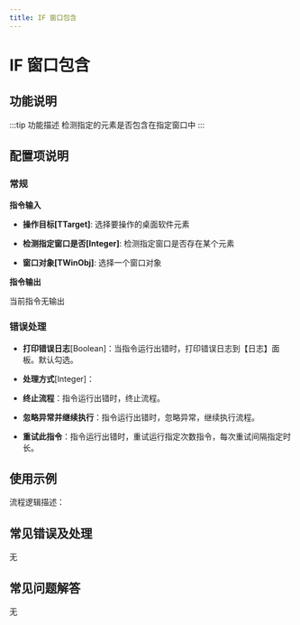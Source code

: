 ```yaml
---
title: IF 窗口包含
---
```


# IF 窗口包含

## 功能说明

:::tip 功能描述
检测指定的元素是否包含在指定窗口中
:::

## 配置项说明

### 常规

**指令输入**

- **操作目标[TTarget]**: 选择要操作的桌面软件元素

- **检测指定窗口是否[Integer]**: 检测指定窗口是否存在某个元素

- **窗口对象[TWinObj]**: 选择一个窗口对象


**指令输出**

当前指令无输出

### 错误处理

- **打印错误日志**[Boolean]：当指令运行出错时，打印错误日志到【日志】面板。默认勾选。

- **处理方式**[Integer]：

 - **终止流程**：指令运行出错时，终止流程。

 - **忽略异常并继续执行**：指令运行出错时，忽略异常，继续执行流程。

 - **重试此指令**：指令运行出错时，重试运行指定次数指令，每次重试间隔指定时长。

## 使用示例

流程逻辑描述：

## 常见错误及处理

无

## 常见问题解答

无

